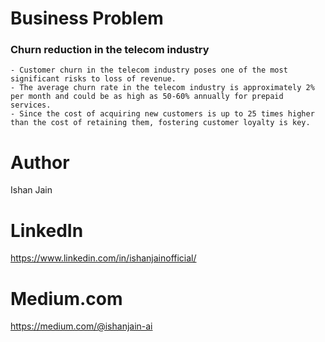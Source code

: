 # Business Problem 
### Churn reduction in the telecom industry

    - Customer churn in the telecom industry poses one of the most significant risks to loss of revenue. 
    - The average churn rate in the telecom industry is approximately 2% per month and could be as high as 50-60% annually for prepaid services.
    - Since the cost of acquiring new customers is up to 25 times higher than the cost of retaining them, fostering customer loyalty is key. 


# Author
Ishan Jain

# LinkedIn
https://www.linkedin.com/in/ishanjainofficial/

# Medium.com
https://medium.com/@ishanjain-ai
